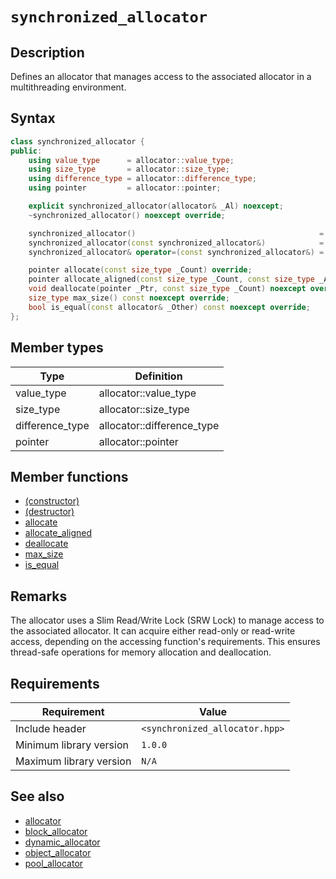 # `synchronized_allocator`

## Description

Defines an allocator that manages access to the associated allocator in a multithreading environment.

## Syntax

```cpp
class synchronized_allocator {
public:
    using value_type      = allocator::value_type;
    using size_type       = allocator::size_type;
    using difference_type = allocator::difference_type;
    using pointer         = allocator::pointer;

    explicit synchronized_allocator(allocator& _Al) noexcept;
    ~synchronized_allocator() noexcept override;

    synchronized_allocator()                                         = delete;
    synchronized_allocator(const synchronized_allocator&)            = delete;
    synchronized_allocator& operator=(const synchronized_allocator&) = delete;

    pointer allocate(const size_type _Count) override;
    pointer allocate_aligned(const size_type _Count, const size_type _Align) override;
    void deallocate(pointer _Ptr, const size_type _Count) noexcept override;
    size_type max_size() const noexcept override;
    bool is_equal(const allocator& _Other) const noexcept override;
};
```

## Member types

| Type            | Definition                 |
|-----------------|----------------------------|
| value_type      | allocator::value_type      |
| size_type       | allocator::size_type       |
| difference_type | allocator::difference_type |
| pointer         | allocator::pointer         |

## Member functions

- [(constructor)](synchronized_allocator-ctor.md)
- [(destructor)](synchronized_allocator-dtor.md)
- [allocate](synchronized_allocator-allocate.md)
- [allocate_aligned](synchronized_allocator-allocate_aligned.md)
- [deallocate](synchronized_allocator-deallocate.md)
- [max_size](synchronized_allocator-max_size.md)
- [is_equal](synchronized_allocator-is_equal.md)

## Remarks

The allocator uses a Slim Read/Write Lock (SRW Lock) to manage access to the associated allocator. It can acquire either read-only or 
read-write access, depending on the accessing function's requirements. This ensures thread-safe operations for memory allocation 
and deallocation.

## Requirements

| Requirement             | Value                          |
|-------------------------|--------------------------------|
| Include header          | `<synchronized_allocator.hpp>` |
| Minimum library version | `1.0.0`                        |
| Maximum library version | `N/A`                          |

## See also

- [allocator](../allocator/allocator.md)
- [block_allocator](../block_allocator/block_allocator.md)
- [dynamic_allocator](../dynamic_allocator/dynamic_allocator.md)
- [object_allocator](../object_allocator/object_allocator.md)
- [pool_allocator](../pool_allocator/pool_allocator.md)